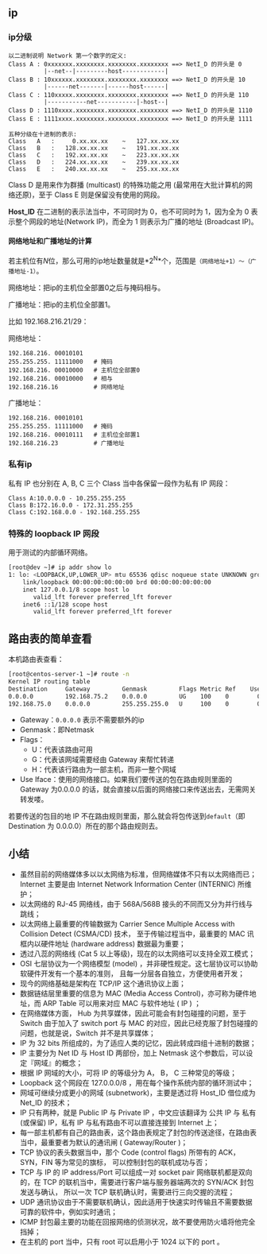 ## ip

### ip分级

```
以二进制说明 Network 第一个数字的定义:
Class A : 0xxxxxxx.xxxxxxxx.xxxxxxxx.xxxxxxxx ==> NetI_D 的开头是 0
		  |--net--|---------host------------|
Class B : 10xxxxxx.xxxxxxxx.xxxxxxxx.xxxxxxxx ==> NetI_D 的开头是 10
          |------net-------|------host------|
Class C : 110xxxxx.xxxxxxxx.xxxxxxxx.xxxxxxxx ==> NetI_D 的开头是 110
          |-----------net-----------|-host--|
Class D : 1110xxxx.xxxxxxxx.xxxxxxxx.xxxxxxxx ==> NetI_D 的开头是 1110
Class E : 1111xxxx.xxxxxxxx.xxxxxxxx.xxxxxxxx ==> NetI_D 的开头是 1111

五种分级在十进制的表示:
Class	A	:	  0.xx.xx.xx	~	127.xx.xx.xx
Class	B	:	128.xx.xx.xx	~	191.xx.xx.xx
Class	C	:	192.xx.xx.xx	~	223.xx.xx.xx
Class	D	:	224.xx.xx.xx	~	239.xx.xx.xx
Class	E	:	240.xx.xx.xx	~	255.xx.xx.xx
```

Class D 是用来作为群播 (multicast) 的特殊功能之用 (最常用在大批计算机的网络还原)，至于 Class E 则是保留没有使用的网段。

**Host_ID** 在二进制的表示法当中，不可同时为 0，也不可同时为 1，因为全为 0 表示整个网段的地址(Network IP)，而全为 1 则表示为广播的地址 (Broadcast IP)。

#### 网络地址和广播地址的计算

若主机位有*N*位，那么可用的ip地址数量就是*2<sup>N</sup>*个，范围是`（网络地址+1）～（广播地址-1）`。

网络地址：把ip的主机位全部置0之后与掩码相与。

广播地址：把ip的主机位全部置1。



比如 192.168.216.21/29：

网络地址：

```
192.168.216. 00010101
255.255.255. 11111000	# 掩码
192.168.216. 00010000	# 主机位全部置0
192.168.216. 00010000	# 相与
192.168.216.16			# 网络地址
```

广播地址：

```
192.168.216. 00010101
255.255.255. 11111000	# 掩码
192.168.216. 00010111	# 主机位全部置1
192.168.216.23			# 广播地址
```



### 私有ip

私有 IP 也分别在 A, B, C 三个 Class 当中各保留一段作为私有 IP 网段：

```
Class A:10.0.0.0 - 10.255.255.255
Class B:172.16.0.0 - 172.31.255.255
Class C:192.168.0.0 - 192.168.255.255
```



### 特殊的 loopback IP 网段

用于测试的内部循环网络。

```bash
[root@dev ~]# ip addr show lo
1: lo: <LOOPBACK,UP,LOWER_UP> mtu 65536 qdisc noqueue state UNKNOWN group default qlen 1000
    link/loopback 00:00:00:00:00:00 brd 00:00:00:00:00:00
    inet 127.0.0.1/8 scope host lo
       valid_lft forever preferred_lft forever
    inet6 ::1/128 scope host 
       valid_lft forever preferred_lft forever
```

## 路由表的简单查看

本机路由表查看：

```bash
[root@centos-server-1 ~]# route -n
Kernel IP routing table
Destination     Gateway         Genmask         Flags Metric Ref    Use Iface
0.0.0.0         192.168.75.2    0.0.0.0         UG    100    0        0 eth0
192.168.75.0    0.0.0.0         255.255.255.0   U     100    0        0 eth0
```

- Gateway：`0.0.0.0` 表示不需要额外的ip
- Genmask：即Netmask
- Flags：
	- U：代表该路由可用
	- G：代表该网域需要经由 Gateway 来帮忙转递
	- H：代表该行路由为一部主机，而非一整个网域
- Use Iface：使用的网络接口。如果我们要传送的包在路由规则里面的 Gateway 为0.0.0.0 的话，就会直接以后面的网络接口来传送出去，无需网关转发喽。

若要传送的包目的地 IP 不在路由规则里面，那么就会将包传送到`default`（即Destination 为 0.0.0.0）所在的那个路由规则去。

## 小结

- 虽然目前的网络媒体多以以太网络为标准，但网络媒体不只有以太网络而已；Internet 主要是由 Internet Network Information Center (INTERNIC) 所维护；
- 以太网络的 RJ-45 网络线，由于 568A/568B 接头的不同而又分为并行线与跳线；
- 以太网络上最重要的传输数据为 Carrier Sence Multiple Access with Collision Detect (CSMA/CD) 技术， 至于传输过程当中，最重要的 MAC 讯框内以硬件地址 (hardware address) 数据最为重要；
- 透过八蕊的网络线 (Cat 5 以上等级)，现在的以太网络可以支持全双工模式；
- OSI 七层协议为一个网络模型 (model) ，并非硬性规定。这七层协议可以协助软硬件开发有一个基本的准则， 且每一分层各自独立，方便使用者开发；
- 现今的网络基础是架构在 TCP/IP 这个通讯协议上面；
- 数据链结层里重要的信息为 MAC (Media Access Control)，亦可称为硬件地址，而 ARP Table 可以用来对应 MAC 与软件地址 ( IP ) ；
- 在网络媒体方面， Hub 为共享媒体，因此可能会有封包碰撞的问题，至于 Switch 由于加入了 switch port 与 MAC 的对应，因此已经克服了封包碰撞的问题，也就是说，Switch 并不是共享媒体；
- IP 为 32 bits 所组成的，为了适应人类的记忆，因此转成四组十进制的数据；
- IP 主要分为 Net ID 与 Host ID 两部份，加上 Netmask 这个参数后，可以设定『网域』的概念；
- 根据 IP 网域的大小，可将 IP 的等级分为 A， B， C 三种常见的等级；
- Loopback 这个网段在 127.0.0.0/8 ，用在每个操作系统内部的循环测试中；
- 网域可继续分成更小的网域 (subnetwork)，主要是透过将 Host_ID 借位成为 Net_ID 的技术；
- IP 只有两种，就是 Public IP 与 Private IP ，中文应该翻译为 公共 IP 与 私有(或保留) IP，私有 IP 与私有路由不可以直接连接到 Internet 上；
- 每一部主机都有自己的路由表，这个路由表规定了封包的传送途径，在路由表当中，最重要者为默认的通讯闸 ( Gateway/Router )；
- TCP 协议的表头数据当中，那个 Code (control flags) 所带有的 ACK， SYN，FIN 等为常见的旗标， 可以控制封包的联机成功与否；
- TCP 与 IP 的 IP address/Port 可以组成一对 socket pair 网络联机都是双向的，在 TCP 的联机当中，需要进行客户端与服务器端两次的 SYN/ACK 封包发送与确认， 所以一次 TCP 联机确认时，需要进行三向交握的流程；
- UDP 通讯协议由于不需要联机确认，因此适用于快速实时传输且不需要数据可靠的软件中，例如实时通讯；
- ICMP 封包最主要的功能在回报网络的侦测状况，故不要使用防火墙将他完全挡掉；
- 在主机的 port 当中，只有 root 可以启用小于 1024 以下的 port 。